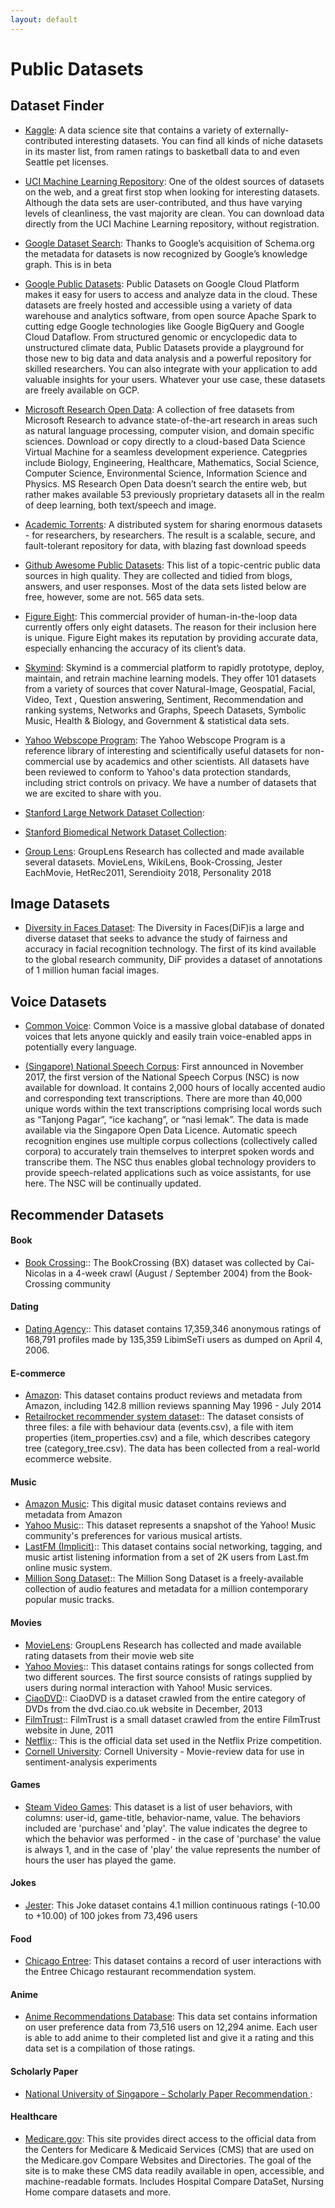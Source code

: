 ```yaml
---
layout: default
---
```



# Public Datasets


## Dataset Finder
* [Kaggle](https://www.kaggle.com/): 
A data science site that contains a variety of externally-contributed 
interesting datasets. You can find all kinds of niche datasets in its 
master list, from ramen ratings to basketball data to and even Seattle 
pet licenses.

* [UCI Machine Learning Repository](http://mlr.cs.umass.edu/ml/): 
One of the oldest sources of datasets on the web, and a great first 
stop when looking for interesting datasets. Although the data sets are 
user-contributed, and thus have varying levels of cleanliness, 
the vast majority are clean. You can download data directly from 
the UCI Machine Learning repository, without registration.


* [Google Dataset Search](https://toolbox.google.com/datasetsearch): 
 Thanks to Google’s acquisition of Schema.org the metadata for datasets 
 is now recognized by Google’s knowledge graph.  This is in beta

* [Google Public Datasets](https://cloud.google.com/public-datasets/): 
Public Datasets on Google Cloud Platform makes it easy for users to access 
and analyze data in the cloud. These datasets are freely hosted and 
accessible using a variety of data warehouse and analytics software, 
from open source Apache Spark to cutting edge Google technologies 
like Google BigQuery and Google Cloud Dataflow. From structured genomic 
or encyclopedic data to unstructured climate data, Public Datasets provide 
a playground for those new to big data and data analysis and a powerful 
repository for skilled researchers. You can also integrate with your 
application to add valuable insights for your users. Whatever your use case, 
these datasets are freely available on GCP.


* [Microsoft Research Open Data](https://msropendata.com/): 
A collection of free datasets from Microsoft Research to advance 
state-of-the-art research in areas such as natural language processing, 
computer vision, and domain specific sciences. Download or copy directly 
to a cloud-based Data Science Virtual Machine for a seamless development 
experience. Categpries include Biology, Engineering, Healthcare, Mathematics,
Social Science, Computer Science, Environmental Science, Information Science and Physics.
MS Research Open Data doesn’t search the entire web, but rather makes available 
53 previously proprietary datasets all in the realm of deep learning, both 
text/speech and image.


* [Academic Torrents](http://academictorrents.com/): 
A distributed system for sharing enormous datasets - for researchers, 
by researchers. The result is a scalable, secure, and fault-tolerant repository 
for data, with blazing fast download speeds


* [Github Awesome Public Datasets](https://github.com/awesomedata/awesome-public-datasets): 
This list of a topic-centric public data sources in high quality. 
They are collected and tidied from blogs, answers, and user responses. 
Most of the data sets listed below are free, however, some are not.  565 data sets.

* [Figure Eight](https://www.figure-eight.com/datasets/): 
This commercial provider of human-in-the-loop data currently offers only eight datasets.  The 
reason for their inclusion here is unique.  Figure Eight makes its reputation by 
providing accurate data, especially enhancing the accuracy of its client’s data. 

* [Skymind](https://skymind.ai/wiki/open-datasets): 
Skymind is a commercial platform to rapidly prototype, deploy, maintain, and retrain 
machine learning models.  They offer 101 datasets from a variety of sources that 
cover Natural-Image, Geospatial, Facial, Video, Text , Question answering, Sentiment, 
Recommendation and ranking systems, Networks and Graphs, Speech Datasets, Symbolic Music, 
Health & Biology, and Government & statistical data sets.

* [Yahoo Webscope Program](https://webscope.sandbox.yahoo.com/): 
The Yahoo Webscope Program is a reference library of interesting and scientifically useful datasets for non-commercial use by academics and other scientists.
All datasets have been reviewed to conform to Yahoo's data protection standards, including strict controls on privacy. We have a number of datasets that we are excited to share with you.


* [Stanford Large Network Dataset Collection](https://snap.stanford.edu/data/): 

* [Stanford Biomedical Network Dataset Collection](https://snap.stanford.edu/biodata/index.html/): 

* [Group Lens](https://grouplens.org/datasets/):
GroupLens Research has collected and made available several datasets. MovieLens, WikiLens, Book-Crossing, Jester
EachMovie, HetRec2011, Serendioity 2018, Personality 2018


## Image Datasets
* [Diversity in Faces Dataset](https://www.research.ibm.com/artificial-intelligence/trusted-ai/diversity-in-faces/):
The Diversity in Faces(DiF)is a large and diverse dataset that seeks to 
advance the study of fairness and accuracy in facial recognition technology.
The first of its kind available to the global research community,
DiF provides a dataset of annotations of 1 million human facial images.



## Voice Datasets
* [Common Voice](https://voice.mozilla.org/en/datasets): 
Common Voice is a massive global database of donated voices that lets 
anyone quickly and easily train voice-enabled apps in potentially every 
language.

* [(Singapore) National Speech Corpus](https://www.imda.gov.sg/NationalSpeechCorpus): 
First announced in November 2017, the first version of the National Speech 
Corpus (NSC) is now available for download. It contains 2,000 hours of locally 
accented audio and corresponding text transcriptions. There are more than 40,000 
unique words within the text transcriptions comprising local words such as “Tanjong Pagar”, 
“ice kachang”, or “nasi lemak”. The data is made available via the Singapore Open Data Licence. 
Automatic speech recognition engines use multiple corpus collections 
(collectively called corpora) to accurately train themselves to interpret spoken 
words and transcribe them. The NSC thus enables global technology providers to 
provide speech-related applications such as voice assistants, for use here. The NSC 
will be continually updated.



## Recommender Datasets
#### Book
  - [Book Crossing](http://www2.informatik.uni-freiburg.de/~cziegler/BX/):: The BookCrossing (BX) dataset was collected by Cai-Nicolas in a 4-week crawl (August / September 2004) from the Book-Crossing community
  
#### Dating
  - [Dating Agency](http://www.occamslab.com/petricek/data/):: This dataset contains 17,359,346 anonymous ratings of 168,791 profiles made by 135,359 LibimSeTi users as dumped on April 4, 2006.

#### E-commerce
  - [Amazon](http://jmcauley.ucsd.edu/data/amazon/): This dataset contains product reviews and metadata from Amazon, including 142.8 million reviews spanning May 1996 - July 2014
  - [Retailrocket recommender system dataset](https://www.kaggle.com/retailrocket/ecommerce-dataset):: The dataset consists of three files: a file with behaviour data (events.csv), a file with item properties (item_properties.сsv) and a file, which describes category tree (category_tree.сsv). The data has been collected from a real-world ecommerce website. 

#### Music
  - [Amazon Music](http://jmcauley.ucsd.edu/data/amazon/): This digital music dataset contains reviews and metadata from Amazon
  - [Yahoo Music](https://webscope.sandbox.yahoo.com/catalog.php?datatype=r):: This dataset represents a snapshot of the Yahoo! Music community's preferences for various musical artists.
  - [LastFM (Implicit)](https://grouplens.org/datasets/hetrec-2011/):: This dataset contains social networking, tagging, and music artist listening information from a set of 2K users from Last.fm online music system.
  - [Million Song Dataset](https://labrosa.ee.columbia.edu/millionsong/):: The Million Song Dataset is a freely-available collection of audio features and metadata for a million contemporary popular music tracks.

#### Movies
  - [MovieLens](https://grouplens.org/datasets/movielens/): GroupLens Research has collected and made available rating datasets from their movie web site 
  - [Yahoo Movies](https://webscope.sandbox.yahoo.com/catalog.php?datatype=r):: This dataset contains ratings for songs collected from two different sources. The first source consists of ratings supplied by users during normal interaction with Yahoo! Music services. 
  - [CiaoDVD](https://www.librec.net/datasets.html):: CiaoDVD is a dataset crawled from the entire category of DVDs from the dvd.ciao.co.uk website in December, 2013
  - [FilmTrust](https://www.librec.net/datasets.html):: FilmTrust is a small dataset crawled from the entire FilmTrust website in June, 2011
  - [Netflix](http://academictorrents.com/details/9b13183dc4d60676b773c9e2cd6de5e5542cee9a):: This is the official data set used in the Netflix Prize competition. 
  - [Cornell University](http://www.cs.cornell.edu/people/pabo/movie-review-data/): 
  Cornell University - Movie-review data for use in sentiment-analysis experiments 
  
#### Games

  - [Steam Video Games](https://www.kaggle.com/tamber/steam-video-games/data): This dataset is a list of user behaviors, with columns: user-id, game-title, behavior-name, value. The behaviors included are 'purchase' and 'play'. The value indicates the degree to which the behavior was performed - in the case of 'purchase' the value is always 1, and in the case of 'play' the value represents the number of hours the user has played the game. 

#### Jokes
  - [Jester](http://www.ieor.berkeley.edu/~goldberg/jester-data/): This Joke dataset contains 4.1 million continuous ratings (-10.00 to +10.00) of 100 jokes from 73,496 users
  
#### Food
  - [Chicago Entree](http://archive.ics.uci.edu/ml/datasets/Entree+Chicago+Recommendation+Data): This dataset contains a record of user interactions with the Entree Chicago restaurant recommendation system.
  
#### Anime
  - [Anime Recommendations Database](https://www.kaggle.com/CooperUnion/anime-recommendations-database): This data set contains information on user preference data from 73,516 users on 12,294 anime. Each user is able to add anime to their completed list and give it a rating and this data set is a compilation of those ratings.

#### Scholarly Paper
  - [National University of Singapore - Scholarly Paper Recommendation ](http://www.comp.nus.edu.sg/~sugiyama/SchPaperRecData.html): 

#### Healthcare 
  - [Medicare.gov](https://data.medicare.gov/):
  This site provides direct access to the official data from the Centers for Medicare & 
  Medicaid Services (CMS) that are used on the Medicare.gov Compare Websites and 
  Directories. The goal of the site is to make these CMS data readily available in open, 
  accessible, and machine-readable formats.  Includes Hospital Compare DataSet, Nursing Home compare datasets and more.
  
  
  
  